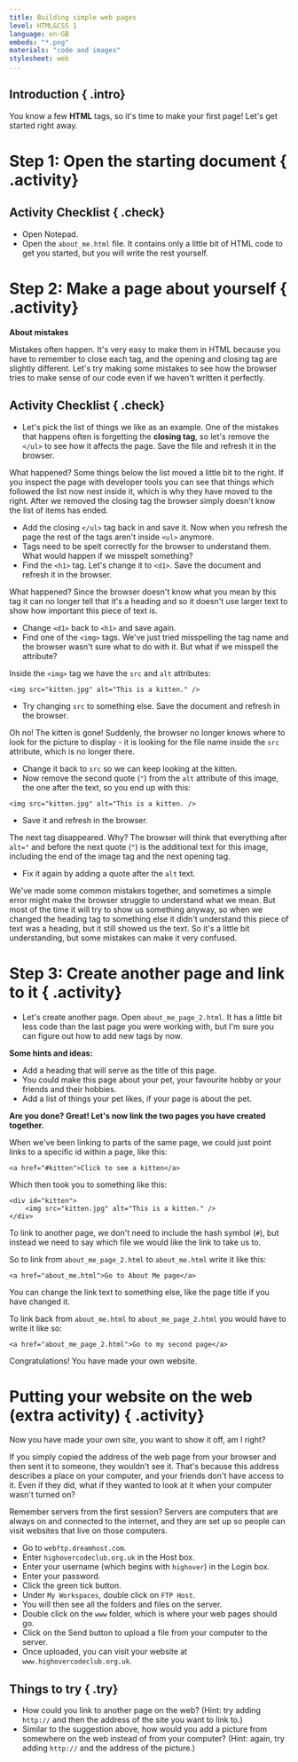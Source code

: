 ```yaml
---
title: Building simple web pages
level: HTML&CSS 1
language: en-GB
embeds: "*.png"
materials: "code and images"
stylesheet: web
...
```


## Introduction { .intro}

You know a few __HTML__ tags, so it's time to make your first page! Let's get started right away.

# Step 1: Open the starting document { .activity}

## Activity Checklist { .check}

+ Open Notepad.
+ Open the `about_me.html` file. It contains only a little bit of HTML code to get you started, but you will write the rest yourself.

# Step 2: Make a page about yourself { .activity}

**About mistakes**

Mistakes often happen. It's very easy to make them in HTML because you have to remember to close each tag, and the opening and closing tag are slightly different. Let's try making some mistakes to see how the browser tries to make sense of our code even if we haven't written it perfectly.

## Activity Checklist { .check}

+ Let's pick the list of things we like as an example. One of the mistakes that happens often is forgetting the __closing tag__, so let's remove the `</ul>` to see how it affects the page. Save the file and refresh it in the browser.

What happened? Some things below the list moved a little bit to the right. If you inspect the page with developer tools you can see that things which followed the list now nest inside it, which is why they have moved to the right. After we removed the closing tag the browser simply doesn't know the list of items has ended.

+ Add the closing `</ul>` tag back in and save it. Now when you refresh the page the rest of the tags aren't inside `<ul>` anymore.
+ Tags need to be spelt correctly for the browser to understand them. What would happen if we misspelt something?
+ Find the `<h1>` tag. Let's change it to `<d1>`. Save the document and refresh it in the browser.

What happened? Since the browser doesn't know what you mean by this tag it can no longer tell that it's a heading and so it doesn't use larger text to show how important this piece of text is.

+ Change `<d1>` back to `<h1>` and save again.
+ Find one of the `<img>` tags. We've just tried misspelling the tag name and the browser wasn't sure what to do with it. But what if we misspell the attribute?

Inside the `<img>` tag we have the `src` and `alt` attributes:
```{.language-markup}
<img src="kitten.jpg" alt="This is a kitten." />
```

+ Try changing `src` to something else. Save the document and refresh in the browser.

Oh no! The kitten is gone! Suddenly, the browser no longer knows where to look for the picture to display - it is looking for the file name inside the `src` attribute, which is no longer there.

+ Change it back to `src` so we can keep looking at the kitten.
+ Now remove the second quote (`"`) from the `alt` attribute of this image, the one after the text, so you end up with this:
```{.language-markup}
<img src="kitten.jpg" alt="This is a kitten. />
```

+ Save it and refresh in the browser.

The next tag disappeared. Why? The browser will think that everything after `alt="` and before the next quote (`"`) is the additional text for this image, including the end of the image tag and the next opening tag.

+ Fix it again by adding a quote after the `alt` text.

We've made some common mistakes together, and sometimes a simple error might make the browser struggle to understand what we mean. But most of the time it will try to show us something anyway, so when we changed the heading tag to something else it didn't understand this piece of text was a heading, but it still showed us the text. So it's a little bit understanding, but some mistakes can make it very confused.

# Step 3: Create another page and link to it { .activity}

+ Let's create another page. Open `about_me_page_2.html`. It has a little bit less code than the last page you were working with, but I'm sure you can figure out how to add new tags by now.

__Some hints and ideas:__

* Add a heading that will serve as the title of this page.
* You could make this page about your pet, your favourite hobby or your friends and their hobbies.
* Add a list of things your pet likes, if your page is about the pet.

__Are you done? Great! Let's now link the two pages you have created together.__

When we've been linking to parts of the same page, we could just point links to a specific id within a page, like this:

```{.language-markup}
<a href="#kitten">Click to see a kitten</a>
```

Which then took you to something like this:

```{.language-markup}
<div id="kitten">
	<img src="kitten.jpg" alt="This is a kitten." />
</div>
```

To link to another page, we don't need to include the hash symbol (`#`), but instead we need to say which file we would like the link to take us to.

So to link from `about_me_page_2.html` to `about_me.html` write it like this:

```{.language-markup}
<a href="about_me.html">Go to About Me page</a>
```

You can change the link text to something else, like the page title if you have changed it.

To link back from `about_me.html` to `about_me_page_2.html` you would have to write it like so:

```{.language-markup}
<a href="about_me_page_2.html">Go to my second page</a>
```

Congratulations! You have made your own website.

# Putting your website on the web (extra activity) { .activity}

Now you have made your own site, you want to show it off, am I right?

If you simply copied the address of the web page from your browser and then sent it to someone, they wouldn't see it. That's because this address describes a place on your computer, and your friends don't have access to it. Even if they did, what if they wanted to look at it when your computer wasn't turned on?

Remember servers from the first session? Servers are computers that are always on and connected to the internet, and they are set up so people can visit websites that live on those computers.

+ Go to `webftp.dreamhost.com`.
+ Enter `highovercodeclub.org.uk` in the Host box.
+ Enter your username (which begins with `highover`) in the Login box.
+ Enter your password.
+ Click the green tick button.
+ Under `My Workspaces`, double click on `FTP Host`.
+ You will then see all the folders and files on the server.
+ Double click on the `www` folder, which is where your web pages should go.
+ Click on the Send button to upload a file from your computer to the server.
+ Once uploaded, you can visit your website at `www.highovercodeclub.org.uk`.

## Things to try { .try}

* How could you link to another page on the web? (Hint: try adding `http://` and then the address of the site you want to link to.)
* Similar to the suggestion above, how would you add a picture from somewhere on the web instead of from your computer? (Hint: again, try adding `http://` and the address of the picture.)
